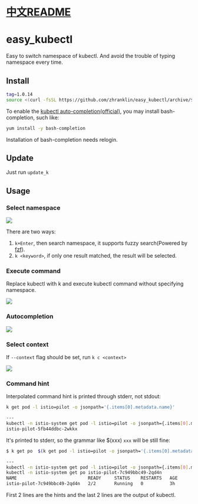 # [中文README](./README_ZH.md)

# easy_kubectl
Easy to switch namespace of kubectl. And avoid the trouble of typing namespace every time.

## Install
```bash
tag=1.0.14
source <(curl -fsSL https://github.com/zhranklin/easy_kubectl/archive/$tag.tar.gz | tar xzO easy_kubectl-$tag/install.sh)
```

To enable the [kubectl auto-completion(official)](https://kubernetes.io/docs/reference/kubectl/cheatsheet/#kubectl-autocomplete), you may install bash-completion, such like:

```bash
yum install -y bash-completion
```

Installation of bash-completion needs relogin.

## Update
Just run `update_k`

## Usage
### Select namespace
![](https://github.com/zhranklin/easy_kubectl/blob/media/media/ek1.gif)

There are two ways:

1. `k+Enter`, then search namespace, it supports fuzzy search(Powered by [fzf](https://github.com/junegunn/fzf)).
2. `k <keyword>`, if only one result matched, the result will be selected.

### Execute command
Replace kubectl with k and execute kubectl command without specifying namespace.

![](https://github.com/zhranklin/easy_kubectl/blob/media/media/ek2.gif)

### Autocompletion
![](https://github.com/zhranklin/easy_kubectl/blob/media/media/ek4.gif)

### Select context
If `--context` flag should be set, run `k c <context>`

![](https://github.com/zhranklin/easy_kubectl/blob/media/media/ek3.gif)

### Command hint

Interpolated command hint is printed through stderr, not stdout:

```bash
k get pod -l istio=pilot -o jsonpath='{.items[0].metadata.name}'

---
kubectl -n istio-system get pod -l istio=pilot -o jsonpath={.items[0].metadata.name}
istio-pilot-5fb44ddbc-2wkkx
```

It's printed to stderr, so the grammar like $(xxx) `xxx` will be still fine:

```bash
$ k get po  $(k get pod -l istio=pilot -o jsonpath='{.items[0].metadata.name}')

---
kubectl -n istio-system get pod -l istio=pilot -o jsonpath={.items[0].metadata.name}
kubectl -n istio-system get po istio-pilot-7c949bbc49-2qd4n
NAME                           READY     STATUS    RESTARTS   AGE
istio-pilot-7c949bbc49-2qd4n   2/2       Running   0          3h
```

First 2 lines are the hints and the last 2 lines are the output of kubectl.
